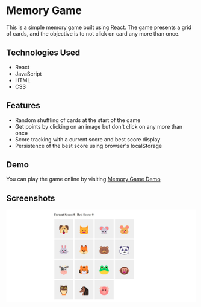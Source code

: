 # Memory Game

This is a simple memory game built using React. The game presents a grid of cards, and the objective is to not click on card any more than once.

## Technologies Used

- React
- JavaScript
- HTML
- CSS

## Features

- Random shuffling of cards at the start of the game
- Get points by clicking on an image but don't click on any more than once
- Score tracking with a current score and best score display
- Persistence of the best score using browser's localStorage

## Demo

You can play the game online by visiting [Memory Game Demo](https://ikojun00.github.io/memory-game/)

## Screenshots

![Game Screenshot](./screenshots/game.jpeg)

